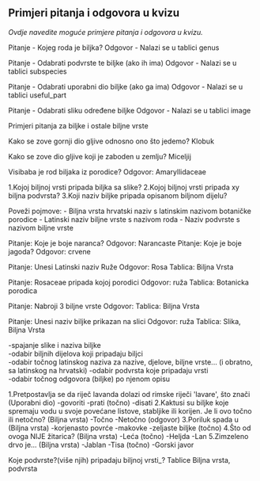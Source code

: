 ## Primjeri pitanja i odgovora u kvizu
_Ovdje navedite moguće primjere pitanja i odgovora u kvizu._  

Pitanje - Kojeg roda je biljka?
Odgovor - Nalazi se u tablici genus

Pitanje - Odabrati podvrste te biljke (ako ih ima)
Odgovor - Nalazi se u tablici subspecies

Pitanje - Odabrati uporabni dio biljke (ako ga ima)
Odgovor - Nalazi se u tablici useful_part

Pitanje - Odabrati sliku određene biljke
Odgovor - Nalazi se u tablici image

Primjeri pitanja za biljke i ostale biljne vrste

Kako se zove gornji dio gljive odnosno ono što jedemo?
Klobuk

Kako se zove dio gljive koji je zaboden u zemlju?
Miceljij

Visibaba je rod biljaka iz porodice? Odgovor: Amaryllidaceae

1.Kojoj biljnoj vrsti pripada biljka sa slike?
2.Kojoj biljnoj vrsti pripada xy biljna podvrsta?
3.Koji naziv biljke pripada opisanom biljnom dijelu?


Poveži pojmove:
    - Biljna vrsta hrvatski naziv s latinskim nazivom botaničke porodice
    - Latinski naziv biljne vrste s nazivom roda
    - Naziv podvrste s nazivom biljne vrste


Pitanje: Koje je boje naranca?
Odgovor: Narancaste
Pitanje: Koje je boje jagoda?
Odgovor: crvene


Pitanje: Unesi Latinski naziv Ruže
Odgovor: Rosa
Tablica: Biljna Vrsta

Pitanje: Rosaceae pripada kojoj porodici
Odgovor: ruža
Tablica: Botanicka porodica

Pitanje: Nabroji 3 biljne vrste
Odgovor: 
Tablica: Biljna Vrsta

Pitanje: Unesi naziv biljke prikazan na slici
Odgovor: ruža
Tablica: Slika, Biljna Vrsta


<p>
-spajanje slike i naziva biljke </br>
-odabir biljnih dijelova koji pripadaju biljci</br>
-odabir točnog latinskog naziva za nazive, djelove, biljne vrste... (i obratno, sa latinskog na hrvatski)
-odabir podvrsta koje pripadaju vrsti</br>
-odabir točnog odgovora (biljke) po njenom opisu</br>
</p>


1.Pretpostavlja se da riječ lavanda dolazi od rimske riječi 'lavare', što znači (Uporabni dio)
-govoriti
-prati (točno)
-disati
2.Kaktusi su biljke koje spremaju vodu u svoje povećane listove, stabljike ili korijen. Je li ovo točno ili netočno? (Biljna vrsta)
-Točno
-Netočno (odgovor)
3.Poriluk spada u (Biljna vrsta)
-korjenasto povrće
-makovke
-zeljaste biljke (točno)
4.Što od ovoga NIJE žitarica? (Biljna vrsta)
-Leća (točno)
-Heljda
-Lan
5.Zimzeleno drvo je... (Biljna vrsta)
-Jablan
-Tisa (točno)
-Gorski javor

Koje podvrste?(više njih) pripadaju biljnoj vrsti_? Tablice Biljna vrsta, podvrsta

